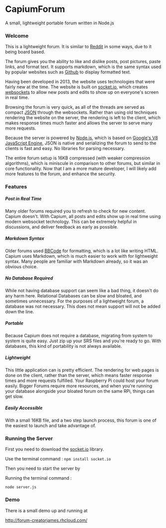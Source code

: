 # CapiumForum
A small, lightweight portable forum written in Node.js


### Welcome
This is a lightweight forum. It is similar to [Reddit](https://www.reddit.com) in some ways, due to it being board based. 

The forum gives you the ability to like and dislike posts, post pictures, paste links, and format text. It supports markdown, which is the same syntax used by popular websites such as [Github](https://www.github.com) to display formatted text.

Having been developed in 2013, the website uses technologies that were fairly new at  the time. The website is built on [socket.io](http://socket.io/), which creates [websockets](https://en.wikipedia.org/wiki/WebSocket) to allow new posts and edits to show up on everyone's screen in real time. 

Browsing the forum is very quick, as all of the threads are served as compact [JSON]() through the websockets. Rather than using old techniques rendering the website on the server, the rendering is left to the client, which makes response times much faster and allows the server to serve many more requests.

Because the server is powered by [Node.js](https://nodejs.org/), which is based on [Google's V8 JavaScript Engine](https://developers.google.com/v8/?hl=en), JSON is native and serializing the forum to send to the clients is fast and easy. No libraries for parsing necessary.

The entire forum setup is 16KB compressed (with weaker compression algorithms), which is miniscule in comparison to other forums, but similar in core functionality. Now that I am a more mature developer, I will likely add more features to the forum, and enhance the security.


### Features


##### Post in Real Time
Many older forums required you to refresh to check for new content. Capium doesn't. With Capium, all posts and edits show up in real time using modern websocket technology. This can be extremely helpful in discussions, and deliver feedback as early as possible.

##### Markdown Syntax
Older forums used [BBCode](https://en.wikipedia.org/wiki/BBCode) for formatting, which is a lot like writing HTML. Capium uses Markdown, which is much easier to work with for lightweight syntax. Many people are familiar with Markdown already, so it was an obvious choice. 

##### No Database Required
While not having database support can seem like a bad thing, it doesn't do any harm here. Relational Databases can be slow and bloated, and sometimes unnecessary. For the purposes of a lightweight forum, a database was not necessary. This does not mean support will not be added down the line. 

##### Portable
Because Capium does not require a database, migrating from system to system is quite easy. Just zip up your SRS files and you're ready to go. With databases, this kind of portability is not always available.

##### Lightweight
This little application can is pretty efficient. The rendering for web pages is done on the client, rather than the server, which means faster response times and more requests fulfilled. Your Raspberry Pi could host your forum easily. Bigger Forums require more resources, and when you're running your database alongside your bloated forum on the same RPi, things can get slow.

##### Easily Accessible
With a small 16KB file, and a two step launch process, this forum is one of the easiest to launch and take advantage of.

### Running the Server

First you need to download the [socket.io](https://www.npmjs.com/package/socket.io) library.

Use the terminal command : 
```npm install socket.io```

Then you need to start the server by 

Running the terminal command :

```node server.js ```


### Demo
There is a small demo up and running at 

http://forum-creatorjames.rhcloud.com/
